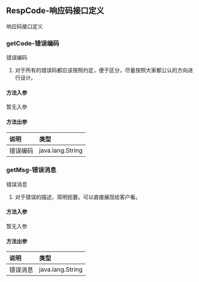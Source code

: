 ## RespCode-响应码接口定义

响应码接口定义

### getCode-错误编码

错误编码
1. 对于所有的错误码都应该按照约定，便于区分，尽量按照大家都公认的方向进行设计。

#### 方法入参

暂无入参

#### 方法出参

| 说明 | 类型 |
|:---|:---|
| 错误编码 | java.lang.String |

### getMsg-错误消息

错误消息
1. 对于错误的描述，简明扼要。可以直接展现给客户看。

#### 方法入参

暂无入参

#### 方法出参

| 说明 | 类型 |
|:---|:---|
| 错误消息 | java.lang.String |




